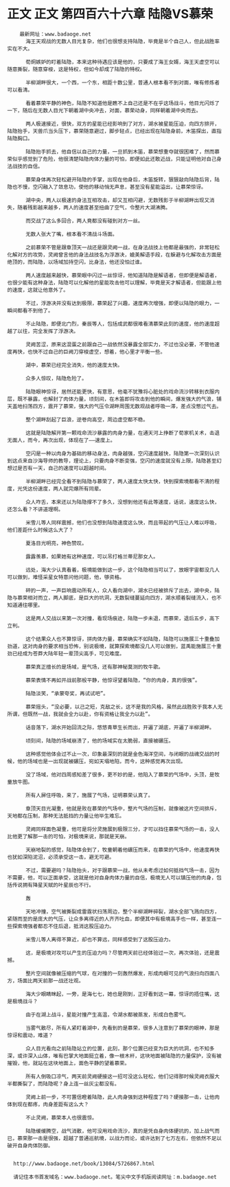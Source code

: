 # 正文 正文 第四百六十六章 陆隐VS慕荣
        最新网址：www.badaoge.net
          海王天观战的无数人目光复杂，他们也很想支持陆隐，毕竟是半个自己人，但此战胜率实在不大。
      
          荀炯嫉妒的盯着陆隐，本来这种待遇应该是他的，只要成了海王女婿，海王天虚空可以随意撕裂，随意穿梭，这是特权，但如今却成了陆隐的特权。
      
          半柳湖畔很大，一个西，一个东，相距十数公里，普通人根本看不到对面，唯有修炼者可以看清。
      
          看着慕荣平静的神色，陆隐不知道他是瞧不上自己还是不在乎这场战斗，他目光闪烁了一下，随后在无数人目光下朝着湖中央冲去，对面，慕荣动身，同样朝着湖中央而去。
      
          两人极速接近，很快，双方的星能已经影响到了对方，湖水被星能压迫，向四方排开，陆隐抬手，天兽爪当头压下，慕荣随意避过，脚步轻点，已经出现在陆隐身前，木笛探出，直指陆隐胸口。
      
          陆隐抬手抓去，他自信以自己的力量，一旦抓到木笛，慕荣想重夺就很困难了，然而慕荣似乎感觉到了危险，他很清楚陆隐肉体力量的可怕，即便如此还敢近战，只能证明他对自己身法战技的自信。
      
          慕荣身体再次轻松避开陆隐的手掌，出现在他身后，木笛旋转，狠狠敲向陆隐后背，陆隐也不慢，空闪融入了敛息功，使他的移动悄无声息，甚至没有星能溢出，让慕荣惊讶。
      
          湖中央，两人以极速的身法互相攻击，却又互相闪避，无数残影于半柳湖畔出现又消失，随着残影越来越多，两人的速度甚至扭曲了空气，令整片大湖沸腾。
      
          而交战了这么多回合，两人竟都没有碰到对方一丝。
      
          无数人张大了嘴，根本看不清战斗场面。
      
          之前慕荣不管是跟章顶天一战还是跟灵阙一战，在身法战技上他都是最强的，非常轻松化解对方的攻势，灵阙曾言他的身法战技名为浮游决，媲美解语手段，在躲避与化解攻击方面是绝顶的，而陆隐，以场域加持空闪，比身法，他还没怕过谁。
      
          两人速度越来越快，慕荣眼中闪过一丝惊讶，他知道陆隐是解语者，但即便是解语者，也很少能有这种身法，陆隐可以化解他的星能攻击他可以理解，毕竟是天才解语者，但能跟上他的速度，这就让他意外了。
      
          不过，浮游决并没有达到极限，慕荣起了兴趣，速度再次增强，即便以陆隐的眼力，一瞬间都看不到他了。
      
          不止陆隐，即便北门烈，秦辰等人，包括成武都很难看清慕荣此刻的速度，他的速度超越了以往，完全发挥了浮游决。
      
          灵阙苦涩，原来这混蛋之前跟自己一战依然没暴露全部实力，不过也没必要，不管他速度再快，也快不过自己的巨阙刀穿梭虚空，想着，他心里才平衡一些。
      
          湖中，慕荣已经完全消失，他的速度太快。
      
          众多人惊叹，陆隐危险了。
      
          陆隐眼神惊讶，居然还能更快，有意思，他毫不犹豫将心脏处的戏命流沙转移到衣服内层，既不暴露，也解封了肉体力量，顷刻间，在木笛即将攻击到他的瞬间，爆发强大的气浪，铺天盖地扫荡四方，震开了慕荣，强大的气压令湖畔周围无数观战者呼吸一滞，差点没憋过气去。
      
          整个湖畔刮起了巨浪，逆卷向高空，周边虚空都不稳。
      
          这就是陆隐解开第一颗戏命流沙暴露的肉身力量，在通天河上挣断了荀家机关术，击退无面人，而今，再次出现，体现在了——速度上。
      
          空闪是一种以肉身为基础的移动身法，肉身越强，空闪速度越快，陆隐第一次深刻认识到这点来自沙海导师的教导，理论上，只要肉身不断变强，空闪的速度就没有上限，陆隐甚至幻想过是否有一天，自己的速度可以超越时间。
      
          半柳湖畔已经完全看不到陆隐与慕荣了，两人速度太快太快，快到探索境都看不清的程度，光凭这份速度，两人就完爆所有同辈。
      
          众人咋舌，本来还以为陆隐撑不了多久，没想到他还有此等速度，话说，速度这么快，还怎么看？不讲道理啊。
      
          米雪儿等人同样震撼，他们也没想到陆隐速度这么快，而且带起的气压让人难以呼吸，他们差距什么时候这么大了？
      
          夏洛目光明亮，神色赞叹。
      
          露露羡慕，如果她有这种速度，可以吊打格兰蒂尼那女人。
      
          远处，海大少认真看着，极境能做到这一步，这个陆隐相当可以了，放眼宇宙都没几人可以做到，难怪采星女特意问他问题，他，够资格。
      
          砰的一声，一声巨响震动所有人，众人看向湖中，湖水已经被排斥了出去，湖中央，陆隐与慕荣相对而立，两人脚底，是巨大的坑洞，无数裂缝蔓延向四方，湖水顺着裂缝流入，也不知道通往哪里。
      
          这是两人交战以来第一次对撞，看现场痕迹，陆隐一步未退，而慕荣，退后五步，高下立判。
      
          这个结果众人也不算惊讶，拼肉体力量，慕荣确实不如陆隐，陆隐可以施展三十重叠加劲道，这对肉身的要求相当恐怖，别说极境，就算探索境都没几人可以做到，蓝禹能施展三十重劲已经成为苍莽大陆年轻一辈顶尖高手，可见难度。
      
          慕荣真正擅长的是场域，是气场，还有那神秘莫测的牧牛歌。
      
          慕荣表情不再如开战前那般平静，他惊讶望着陆隐，“你的肉身，真的很强”。
      
          陆隐淡笑，“承蒙夸奖，再试试吧”。
      
          慕荣摇头，“没必要，以己之短，克敌之长，这不是我的风格，虽然此战胜败于我本人无所谓，但既然一战，我就会全力以赴，你有资格让我全力以赴”。
      
          话音落下，湖水开始回流之际，悠悠青草生长而出，开遍了湖底，开遍了半柳湖畔。
      
          顷刻间，陆隐的场域崩溃了，他的场域实在太脆弱，直接被碾压。
      
          这种感觉他体会过不止一次，印象最深刻的就是金色海洋空间，与闭眼的战魂交战的时候，他的场域也是一出现就被碾压，宛如天塌地陷，而今，这种感觉再次出现。
      
          没了场域，他对四周感知差了很多，更不妙的是，他陷入了慕荣的气场中，头顶，是牧童放牛图。
      
          所有人屏住呼吸，来了，施展了气场，证明慕荣认真了。
      
          章顶天目光凝重，他就是败在慕荣的气场中，整片气场的压制，就像被这片空间排斥，天地都在压制，那种无法抵挡的力量让他毕生难忘。
      
          灵阙同样面色凝重，他可是将分灵施展到极限三分，才可以挡住慕荣气场的一击，没人比他更了解那一击的可怕，对极境来说，那就是天崩。
      
          天崩地裂的感觉，陆隐体会到了，牧童朝着他碾压而来，在慕荣的气场中，他速度再快也犹如深陷泥沼，必须承受这一击，避无可避。
      
          不过，需要避吗？陆隐抬头，对于跟慕荣一战，他从未考虑过如何抵挡气场一击，因为不需要，他，可以正面承受，这就是他对自身肉体力量的自信，极境无人可以镇压他的肉身，包括传说拥有降星天赋的叶星辰也不行。
      
          轰
      
          天地冲撞，空气被撕裂成雷霆状扫荡周边，整个半柳湖畔碎裂，湖水全部飞溅向四方，紧随而至的是庞大的气压，让众多离得近的人齐齐吐血，即便其中有极境高手也一样，甚至连一些探索境强者都忍不住后退，抵消这股压迫力。
      
          米雪儿等人离得不算近，却也不算远，同样感受到了这股压迫力。
      
          这，是极境对攻可以产生的压迫力吗？尽管两天前已经体验过一次，再次体验，还是震撼。
      
          整片空间就像被压缩的气球，在对撞的一刻轰然爆发，形成肉眼可见的气浪扫向四面八方，场面比两天前那一战还壮观。
      
          海大少眼睛眯起，一旁，是海七七，她也是刚到，正好看到这一幕，惊讶的捂住嘴，这是极境战斗？
      
          由于在湖上战斗，星能对撞产生高温，令湖水都被蒸发，形成白色雾气。
      
          当雾气散尽，所有人紧盯着湖中，先看到的是慕荣，很多人注意到了慕荣的眼神，那是惊讶和震动，难道？
      
          众人目光看向之前陆隐站立的位置，此刻，那个位置已经变为巨大的坑洞，也不知多深，或许深入山体，唯有巴掌大地面挺立着，像一根木杆，这块地面被陆隐的力量保护，没有被摧毁，他，就站在这块地面上，面色平静的望着慕荣。
      
          所有人倒吸口凉气，两天前灵阙硬接这一招可没这么轻松，他们记得那时候灵阙衣服大半都撕裂了，而陆隐呢？身上连一丝灰尘都没有。
      
          灵阙上前一步，不可置信瞪着陆隐，此人肉身强到这种程度了吗？硬接那一击，让他肉体到现在都疼，肉身差距有这么大？
      
          不止灵阙，慕荣本人也很震惊。
      
          陆隐缓缓腾空，战气消散，他可没用戏命流沙，真的是凭自身肉体硬抗的，加上战气而已，慕荣那一击是很强，超越了普通巡航境，以战力而论，或许达到了七万左右，但依然不足以破开自身肉体防御。
      
      
      http://www.badaoge.net/book/13084/5726867.html
      
      请记住本书首发域名：www.badaoge.net。笔尖中文手机版阅读网址：m.badaoge.net
